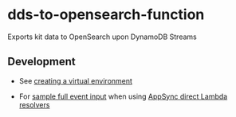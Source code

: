 # dds-to-opensearch-function

Exports kit data to OpenSearch upon DynamoDB Streams 

## Development

- See [creating a virtual environment](https://packaging.python.org/guides/installing-using-pip-and-virtual-environments/#creating-a-virtual-environment)

- For [sample full event input](https://docs.aws.amazon.com/appsync/latest/devguide/resolver-context-reference.html) when using [AppSync direct Lambda resolvers](https://aws.amazon.com/blogs/mobile/appsync-direct-lambda/)
